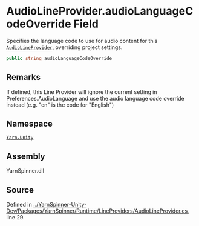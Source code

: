 <!-- This file was generated by a tool. Do not edit this file by hand. -->

# AudioLineProvider.audioLanguageCodeOverride Field
Specifies the language code to use for audio content
for this [`AudioLineProvider`](/api/csharp/yarn.unity/audiolineprovider.md), overriding project
settings.

```csharp
public string audioLanguageCodeOverride
```
## Remarks

If defined, this Line Provider will ignore the current setting
in Preferences.AudioLanguage and use the audio language code
override instead (e.g. "en" is the code for "English")




## Namespace
[`Yarn.Unity`](/api/csharp/yarn.unity/README.md)

## Assembly
YarnSpinner.dll

## Source
Defined in [../YarnSpinner-Unity-Dev/Packages/YarnSpinner/Runtime/LineProviders/AudioLineProvider.cs](https://github.com/YarnSpinnerTool/YarnSpinner-Unity//blob/develop/Runtime/LineProviders/AudioLineProvider.cs#L29), line 29.
